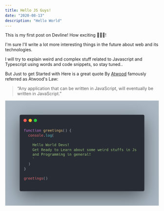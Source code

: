 ```yaml
---
title: Hello JS Guys!
date: "2020-08-13"
description: "Hello World"
---
```


This is my first post on Devline! How exciting 👨🏻‍💻!

I'm sure I'll write a lot more interesting things in the future about web and its technologies.

I will try to explain weird and complex stuff related to Javascript and Typescript using words and code snippets, so stay tuned..

But Just to get Started with Here is a great quote By [Atwood](https://en.wikipedia.org/wiki/Jeff_Atwood) famously referred as Atwood's Law:

> “Any application that can be written in JavaScript,
> will eventually be written in JavaScript.”

![Welcome To Devline](./hello.png)
